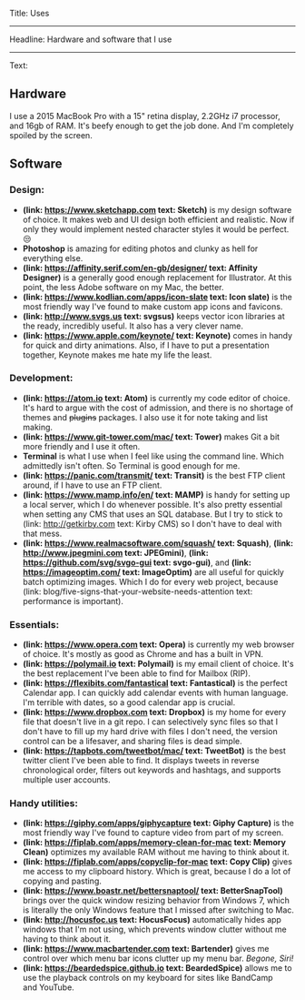 Title: Uses

----

Headline: Hardware and software that I use

----

Text:

## Hardware
I use a 2015 MacBook Pro with a 15" retina display, 2.2GHz i7 processor, and 16gb of RAM. It's beefy enough to get the job done. And I'm completely spoiled by the screen.

## Software

### Design:
- **(link: https://www.sketchapp.com text: Sketch)** is my design software of choice. It makes web and UI design both efficient and realistic. Now if only they would implement nested character styles it would be perfect. 😒
- **Photoshop** is amazing for editing photos and clunky as hell for everything else.
- **(link: https://affinity.serif.com/en-gb/designer/ text: Affinity Designer)** is a generally good enough replacement for Illustrator. At this point, the less Adobe software on my Mac, the better.
- **(link: https://www.kodlian.com/apps/icon-slate text: Icon slate)** is the most friendly way I've found to make custom app icons and favicons.
- **(link: http://www.svgs.us text: svgsus)** keeps vector icon libraries at the ready, incredibly useful. It also has a very clever name.
- **(link: https://www.apple.com/keynote/ text: Keynote)** comes in handy for quick and dirty animations. Also, if I have to put a presentation together, Keynote makes me hate my life the least.


### Development:
- **(link: https://atom.io text: Atom)** is currently my code editor of choice. It's hard to argue with the cost of admission, and there is no shortage of themes and ~~plugins~~ packages. I also use it for note taking and list making.
- **(link: https://www.git-tower.com/mac/ text: Tower)** makes Git a bit more friendly and I use it often.
- **Terminal** is what I use when I feel like using the command line. Which admittedly isn't often. So Terminal is good enough for me.
- **(link: https://panic.com/transmit/ text: Transit)** is the best FTP client around, if I have to use an FTP client.
- **(link: https://www.mamp.info/en/ text: MAMP)** is handy for setting up a local server, which I do whenever possible. It's also pretty essential when setting any CMS that uses an SQL database. But I try to stick to (link: http://getkirby.com text: Kirby CMS) so I don't have to deal with that mess.
- **(link: https://www.realmacsoftware.com/squash/ text: Squash)**, **(link: http://www.jpegmini.com text: JPEGmini)**, **(link: https://github.com/svg/svgo-gui text: svgo-gui)**, and **(link: https://imageoptim.com/ text: ImageOptim)** are all useful for quickly batch optimizing images. Which I do for every web project, because (link: blog/five-signs-that-your-website-needs-attention text: performance is important).

### Essentials:
- **(link: https://www.opera.com text: Opera)** is currently my web browser of choice. It's mostly as good as Chrome and has a built in VPN.
- **(link: https://polymail.io text: Polymail)** is my email client of choice. It's the best replacement I've been able to find for Mailbox (RIP).
- **(link: https://flexibits.com/fantastical text: Fantastical)** is the perfect Calendar app. I can quickly add calendar events with human language. I'm terrible with dates, so a good calendar app is crucial.
- **(link: https://www.dropbox.com text: Dropbox)** is my home for every file that doesn't live in a git repo. I can selectively sync files so that I don't have to fill up my hard drive with files I don't need, the version control can be a lifesaver, and sharing files is dead simple.
- **(link: https://tapbots.com/tweetbot/mac/ text: TweetBot)** is the best twitter client I've been able to find. It displays tweets in reverse chronological order, filters out keywords and hashtags, and supports multiple user accounts.

### Handy utilities:
- **(link: https://giphy.com/apps/giphycapture text: Giphy Capture)** is the most friendly way I've found to capture video from part of my screen.
- **(link: https://fiplab.com/apps/memory-clean-for-mac text: Memory Clean)** optimizes my available RAM without me having to think about it.
- **(link: https://fiplab.com/apps/copyclip-for-mac text: Copy Clip)** gives me access to my clipboard history. Which is great, because I do a lot of copying and pasting.
- **(link: https://www.boastr.net/bettersnaptool/ text: BetterSnapTool)** brings over the quick window resizing behavior from Windows 7, which is literally the only Windows feature that I missed after switching to Mac.
- **(link: http://hocusfoc.us text: HocusFocus)** automatically hides app windows that I'm not using, which prevents window clutter without me having to think about it.
- **(link: https://www.macbartender.com text: Bartender)** gives me control over which menu bar icons clutter up my menu bar. *Begone, Siri!*
- **(link: https://beardedspice.github.io text: BeardedSpice)** allows me to use the playback controls on my keyboard for sites like BandCamp and YouTube.
